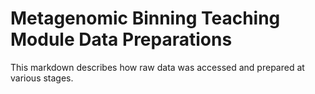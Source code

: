 # Metagenomic Binning Teaching Module Data Preparations

This markdown describes how raw data was accessed and prepared at various stages.